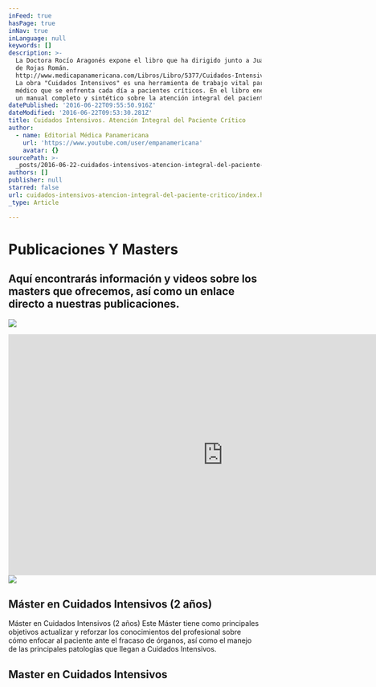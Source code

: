 ```yaml
---
inFeed: true
hasPage: true
inNav: true
inLanguage: null
keywords: []
description: >-
  La Doctora Rocío Aragonés expone el libro que ha dirigido junto a Juan Pablo
  de Rojas Román.
  http://www.medicapanamericana.com/Libros/Libro/5377/Cuidados-Intensivos.html
  La obra "Cuidados Intensivos" es una herramienta de trabajo vital para el
  médico que se enfrenta cada día a pacientes críticos. En el libro encontrará,
  un manual completo y sintético sobre la atención integral del paciente.
datePublished: '2016-06-22T09:55:50.916Z'
dateModified: '2016-06-22T09:53:30.281Z'
title: Cuidados Intensivos. Atención Integral del Paciente Crítico
author:
  - name: Editorial Médica Panamericana
    url: 'https://www.youtube.com/user/empanamericana'
    avatar: {}
sourcePath: >-
  _posts/2016-06-22-cuidados-intensivos-atencion-integral-del-paciente-critico.md
authors: []
publisher: null
starred: false
url: cuidados-intensivos-atencion-integral-del-paciente-critico/index.html
_type: Article

---
```

# Publicaciones Y Masters

## Aquí encontrarás información y videos sobre los masters que ofrecemos, así como un enlace directo a nuestras publicaciones.
![](https://the-grid-user-content.s3-us-west-2.amazonaws.com/42e02fb1-1380-46b2-be11-0865720ad7f8.jpg)

<iframe src="https://cdn.embedly.com/widgets/media.html?src=https%3A%2F%2Fwww.youtube.com%2Fembed%2Fcty8iyOWXe0%3Ffeature%3Doembed&amp;url=http%3A%2F%2Fwww.youtube.com%2Fwatch%3Fv%3Dcty8iyOWXe0&amp;image=https%3A%2F%2Fi.ytimg.com%2Fvi%2Fcty8iyOWXe0%2Fhqdefault.jpg&amp;key=b7d04c9b404c499eba89ee7072e1c4f7&amp;type=text%2Fhtml&amp;schema=youtube" width="854" height="480" scrolling="no" frameborder="0" allowfullscreen="" style=""></iframe>

<article style=""><img src="https://imgflo.herokuapp.com/graph/vahj1ThiexotieMo/f59af72348e96946c46034821d096279/croprotate.jpg?cropheight=3457&amp;cropwidth=5184&amp;degrees=0&amp;input=http%3A%2F%2Fwww.medicapanamericana.com%2Fimages%2Fstories%2Fimagen-metodo.jpg&amp;x=0&amp;y=0" /><h1>Máster en Cuidados Intensivos (2 años)</h1><p>Máster en Cuidados Intensivos (2 años) Este Máster tiene como principales objetivos actualizar y reforzar los conocimientos del profesional sobre cómo enfocar al paciente ante el fracaso de órganos, así como el manejo de las principales patologías que llegan a Cuidados Intensivos.</p></article>

<article style=""><h1>Master en Cuidados Intensivos </h1></article>